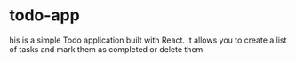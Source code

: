 # todo-app
his is a simple Todo application built with React. It allows you to create a list of tasks and mark them as completed or delete them.
